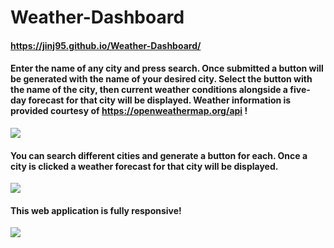 # Weather-Dashboard
#### https://jinj95.github.io/Weather-Dashboard/
#### Enter the name of any city and press search. Once submitted a button will be generated with the name of your desired city. Select the button with the name of the city, then current weather conditions alongside a five-day forecast for that city will be displayed. Weather information is provided courtesy of https://openweathermap.org/api !
<img src="./Assets/screenshots/oneCity.png"/>

#### You can search different cities and generate a button for each. Once a city is clicked a weather forecast for that city will be displayed.
<img src="./Assets/screenshots/manyCities.png"/>

#### This web application is fully responsive!
<img src="./Assets/screenshots/mobile.png"/>
